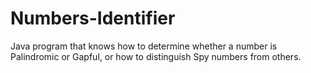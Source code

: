 # Numbers-Identifier
Java program that knows how to determine whether a number is Palindromic or Gapful, or how to distinguish Spy numbers from others. 
